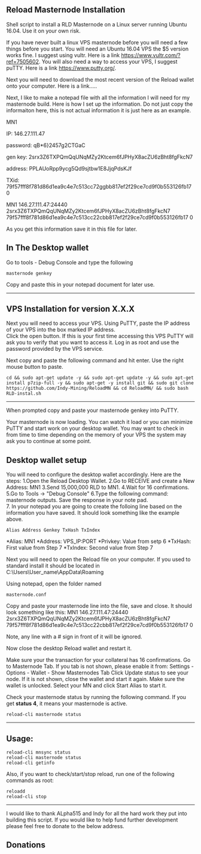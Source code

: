 ## Reload Masternode Installation
Shell script to install a RLD Masternode on a Linux server running Ubuntu 16.04. Use it on your own risk.

If you have never built a linux VPS masternode before you will need a few things before you start.  You will need an Ubuntu 16.04 VPS the $5 version works fine.  I suggest using vultr.  Here is a link https://www.vultr.com/?ref=7505602.  You will also need a way to access your VPS, I suggest puTTY.  Here is a link https://www.putty.org/. 

Next you will need to download the most recent version of the Reload wallet onto your computer. Here is a link.....

Next, I like to make a notepad file with all the information I will need for my masternode build.  Here is how I set up the information.  Do not just copy the informaiton here, this is not actual information it is just here as an example. 

MN1	

IP:       146.27.111.47

password: qB*6}2457g2CTGaC

gen key: 	2srx3Z6TXPQmQqUNqMZy2Ktcem6fJPHyX8acZU6zBht8fgFkcN7

address:	PPLAUoRpp9ycg5Qd9sjtbw1E8JjqPdsKJf

TXid: 		79f57fff8f781d86d1ea9c4e7c513cc72ggbb817ef2f29ce7cd9f0b553126fb17 0

MN1 146.27.111.47:24440 2srx3Z6TXPQmQqUNqMZy2Ktcem6fJPHyX8acZU6zBht8fgFkcN7 79f57fff8f781d86d1ea9c4e7c513cc22cbb817ef2f29ce7cd9f0b553126fb17 0

As you get this information save it in this file for later.  

## In The Desktop wallet 

Go to tools - Debug Console and type the following 
```
masternode genkey
```
Copy and paste this in your notepad document for later use. 



***

## VPS Installation for version X.X.X

Next you will need to access your VPS.  Using PuTTY, paste the IP address of your VPS into the box marked IP address.  
Click the open button.  If this is your first time accessing this VPS PuTTY will ask you to verify that you want to access it. 
Log in as root and use the password provided by the VPS service.  

Next copy and paste the following command and hit enter.  Use the right mouse button to paste.  

```
cd && sudo apt-get update -y && sudo apt-get update -y && sudo apt-get install p7zip-full -y && sudo apt-get -y install git && sudo git clone https://github.com/Indy-Mining/ReloadMN && cd ReloadMN/ && sudo bash RLD-instal.sh
```
***

When prompted copy and paste your masternode genkey into PuTTY.  

Your masternode is now loading.  You can watch it load or you can minimize PuTTY and start work on your desktop wallet.
You may want to check in from time to time depending on the memory of your VPS the system may ask you to continue at some point. 

## Desktop wallet setup

You will need to configure the desktop wallet accordingly. Here are the steps:
1.Open the Reload Desktop Wallet.
2.Go to RECEIVE and create a New Address: MN1
3.Send 15,000,000 RLD to MN1.
4.Wait for 16 confirmations.
5.Go to Tools -> "Debug Console"
6.Type the following command: masternode outputs.  Save the response in your note pad.  
7. In your notepad you are going to create the folloing line based on the information you have saved. It should look something like the example above.

```
Alias Address Genkey TxHash TxIndex
```
*Alias: MN1
*Address: VPS_IP:PORT
*Privkey: Value from setp 6
*TxHash: First value from Step 7
*TxIndex: Second value from Step 7

Next you will need to open the Reload file on your computer.  If you used to standard install it should be located in 
C:\Users\User_name\AppData\Roaming

Using notepad, open the folder named 
``` 
masternode.conf
```
Copy and paste your masternode line into the file, save and close.  It should look something like this:
MN1 146.27.111.47:24440 2srx3Z6TXPQmQqUNqMZy2Ktcem6fJPHyX8acZU6zBht8fgFkcN7 79f57fff8f781d86d1ea9c4e7c513cc22cbb817ef2f29ce7cd9f0b553126fb17 0

Note, any line with a # sign in front of it will be ignored. 

Now close the desktop Reload wallet and restart it. 

Make sure your the transaction for your collateral has 16 confirmations. 
Go to Masternode Tab. If you tab is not shown, please enable it from: Settings - Options - Wallet - Show Masternodes Tab
Click Update status to see your node. If it is not shown, close the wallet and start it again. Make sure the wallet is unlocked.
Select your MN and click Start Alias to start it.

Check your masternode status by running the following command. If you get **status 4**, it means your masternode is active.
```
reload-cli masternode status
```
***

## Usage:
```
reload-cli mnsync status
reload-cli masternode status  
reload-cli getinfo
```
Also, if you want to check/start/stop reload, run one of the following commands as root:
```
reloadd
reload-cli stop 
```
***


I would like to thank ALpha515 and Indy for all the hard work they put into building this script.  If you would like to help fund further development please feel free to donate to the below address. 
## Donations


